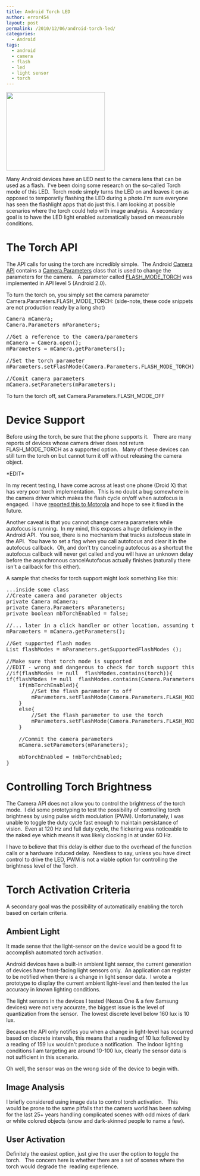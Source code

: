 ```yaml
---
title: Android Torch LED
author: error454
layout: post
permalink: /2010/12/06/android-torch-led/
categories:
  - Android
tags:
  - android
  - camera
  - flash
  - led
  - light sensor
  - torch
---
```


<img class="size-full wp-image-689 alignnone" src="{{ site.url }}/assets/uploads/2010/12/human-torch.jpg" alt="" width="265" height="210" />

    
Many Android devices have an LED next to the camera lens that can be used as a flash.  I've been doing some research on the so-called Torch mode of this LED.  Torch mode simply turns the LED on and leaves it on as opposed to temporarily flashing the LED during a photo.I'm sure everyone has seen the flashlight apps that do just this. I am looking at possible scenarios where the torch could help with image analysis.  A secondary goal is to have the LED light enabled automatically based on measurable conditions.
<!--more-->


# The Torch API

The API calls for using the torch are incredibly simple.  The Android <a href="http://developer.android.com/reference/android/hardware/Camera.html" target="_blank">Camera API</a> contains a <a href="http://developer.android.com/reference/android/hardware/Camera.Parameters.html" target="_blank">Camera.Parameters</a> class that is used to change the parameters for the camera.   A parameter called <a href="http://developer.android.com/reference/android/hardware/Camera.Parameters.html#FLASH_MODE_TORCH" target="_blank">FLASH_MODE_TORCH</a> was implemented in API level 5 (Android 2.0).

To turn the torch on, you simply set the camera parameter Camera.Parameters.FLASH\_MODE\_TORCH: (side-note, these code snippets are not production ready by a long shot)

<pre>Camera mCamera;
Camera.Parameters mParameters;

//Get a reference to the camera/parameters
mCamera = Camera.open();
mParameters = mCamera.getParameters();

//Set the torch parameter
mParameters.setFlashMode(Camera.Parameters.FLASH_MODE_TORCH);

//Comit camera parameters
mCamera.setParameters(mParameters);
</pre>

To turn the torch off, set Camera.Parameters.FLASH\_MODE\_OFF

# Device Support

Before using the torch, be sure that the phone supports it.   There are many reports of devices whose camera driver does not return FLASH\_MODE\_TORCH as a supported option.   Many of these devices can still turn the torch on but cannot turn it off without releasing the camera object.

\*EDIT\*

In my recent testing, I have come across at least one phone (Droid X) that has very poor torch implementation.  This is no doubt a bug somewhere in the camera driver which makes the flash cycle on/off when autofocus is engaged.  I have [reported this to Motorola][1] and hope to see it fixed in the future.

Another caveat is that you cannot change camera parameters while autofocus is running.  In my mind, this exposes a huge deficiency in the Android API.  You see, there is no mechanism that tracks autofocus state in the API.  You have to set a flag when you call autofocus and clear it in the autofocus callback.  Oh, and don't try canceling autofocus as a shortcut  the autofocus callback will never get called and you will have an unknown delay before the asynchronous cancelAutofocus actually finishes (naturally there isn't a callback for this either).

A sample that checks for torch support might look something like this:

<pre>...inside some class
//Create camera and parameter objects
private Camera mCamera;
private Camera.Parameters mParameters;
private boolean mbTorchEnabled = false;

//... later in a click handler or other location, assuming that the mCamera object has already been instantiated with Camera.open()
mParameters = mCamera.getParameters();

//Get supported flash modes
List flashModes = mParameters.getSupportedFlashModes ();

//Make sure that torch mode is supported
//EDIT - wrong and dangerous to check for torch support this way
//if(flashModes != null  flashModes.contains(torch)){
if(flashModes != null  flashModes.contains(Camera.Parameters.FLASH_MODE_TORCH)){
	if(mbTorchEnabled){
		//Set the flash parameter to off
		mParameters.setFlashMode(Camera.Parameters.FLASH_MODE_OFF);
	}
	else{
		//Set the flash parameter to use the torch
		mParameters.setFlashMode(Camera.Parameters.FLASH_MODE_TORCH);
	}

	//Commit the camera parameters
	mCamera.setParameters(mParameters);

	mbTorchEnabled = !mbTorchEnabled;
}
</pre>

# Controlling Torch Brightness

The Camera API does not allow you to control the brightness of the torch mode.  I did some prototyping to test the possibility of controlling torch brightness by using pulse width modulation (PWM). Unfortunately, I was unable to toggle the duty cycle fast enough to maintain persistance of vision.  Even at 120 Hz and full duty cycle, the flickering was noticeable to the naked eye which means it was likely clocking in at under 60 Hz.

I have to believe that this delay is either due to the overhead of the function calls or a hardware induced delay.  Needless to say, unless you have direct control to drive the LED, PWM is not a viable option for controlling the brightness level of the Torch.

# Torch Activation Criteria

A secondary goal was the possibility of automatically enabling the torch based on certain criteria.

## Ambient Light

It made sense that the light-sensor on the device would be a good fit to accomplish automated torch activation.

Android devices have a built-in ambient light sensor, the current generation of devices have front-facing light sensors only.  An application can register to be notified when there is a change in light sensor data.  I wrote a prototype to display the current ambient light-level and then tested the lux accuracy in known lighting conditions.

The light sensors in the devices I tested (Nexus One & a few Samsung devices) were not very accurate, the biggest issue is the level of quantization from the sensor.  The lowest discrete level below 160 lux is 10 lux.

Because the API only notifies you when a change in light-level has occurred based on discrete intervals, this means that a reading of 10 lux followed by a reading of 159 lux wouldn't produce a notification.  The indoor lighting conditions I am targeting are around 10-100 lux, clearly the sensor data is not sufficient in this scenario.

Oh well, the sensor was on the wrong side of the device to begin with.

## Image Analysis

I briefly considered using image data to control torch activation.   This would be prone to the same pitfalls that the camera world has been solving for the last 25+ years  handling complicated scenes with odd mixes of dark or white colored objects (snow and dark-skinned people to name a few).

## User Activation

Definitely the easiest option, just give the user the option to toggle the torch.   The concern here is whether there are a set of scenes where the torch would degrade the  reading experience.

 [1]: http://bit.ly/fOMCfU